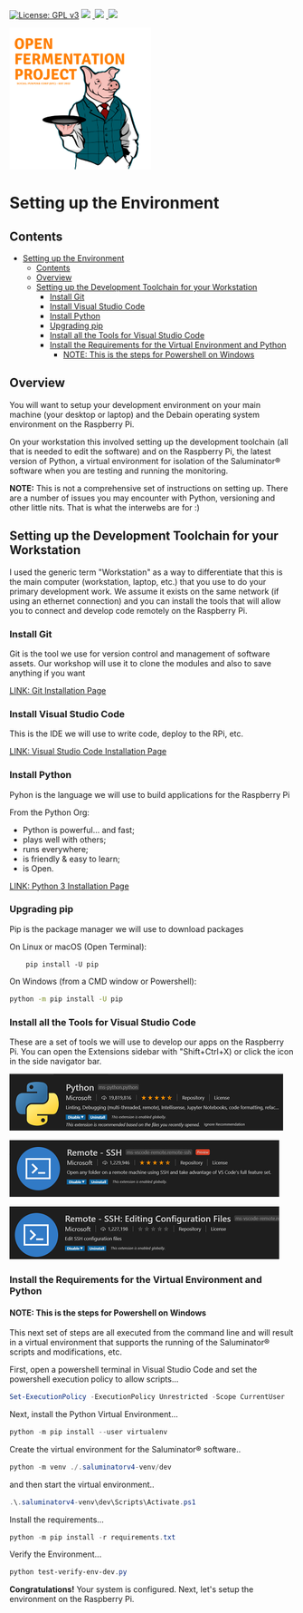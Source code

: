 [![License: GPL v3](https://img.shields.io/badge/License-GPLv3-blue.svg)](https://www.gnu.org/licenses/gpl-3.0)&nbsp;<a href="https://www.open-fermentation-project.org/"><img src="https://img.shields.io/badge/OFS v1-Open%20Fermentation%20Project%20v1-yellowgreen"></a>&nbsp;<a href="https://apps.azureiotcentral.com/">
<img src="https://img.shields.io/badge/Azure IoT Central-Open%20Fermentation%20Project%20v1-blue"></a>&nbsp;<a href="https://www.saluminator.com/">
<img src="https://img.shields.io/badge/IoT-Saluminator%20Appliance%20v4-purple"></a>

<img src="../assets/open-fermentation-project-logo-v2-750.png" width="250"/>

# Setting up the Environment

## Contents

- [Setting up the Environment](#setting-up-the-environment)
  - [Contents](#contents)
  - [Overview](#overview)
  - [Setting up the Development Toolchain for your Workstation](#setting-up-the-development-toolchain-for-your-workstation)
    - [Install Git](#install-git)
    - [Install Visual Studio Code](#install-visual-studio-code)
    - [Install Python](#install-python)
    - [Upgrading pip](#upgrading-pip)
    - [Install all the Tools for Visual Studio Code](#install-all-the-tools-for-visual-studio-code)
    - [Install the Requirements for the Virtual Environment and Python](#install-the-requirements-for-the-virtual-environment-and-python)
      - [NOTE: This is the steps for Powershell on Windows](#note-this-is-the-steps-for-powershell-on-windows)

## Overview

You will want to setup your development environment on your main machine (your desktop or laptop) and the Debain operating system environment on the Raspberry Pi.

On your workstation this involved setting up the development toolchain (all that is needed to edit the software) and on the Raspberry Pi, the latest version of Python, a virtual environment for isolation of the Saluminator&reg; software when you are testing and running the monitoring.

**NOTE:** This is not a comprehensive set of instructions on setting up. There are a number of issues you may encounter with Python, versioning and other little nits. That is what the interwebs are for :)

## Setting up the Development Toolchain for your Workstation

I used the generic term "Workstation" as a way to differentiate that this is the main computer (workstation, laptop, etc.) that you use to do your primary development work. We assume it exists on the same network (if using an ethernet connection) and you can install the tools that will allow you to connect and develop code remotely on the Raspberry Pi.

### Install Git

Git is the tool we use for version control and management of software assets. Our workshop will use it to clone the modules and also to save anything if you want

[LINK: Git Installation Page](https://git-scm.com/book/en/v2/Getting-Started-Installing-Git)

### Install Visual Studio Code

This is the IDE we will use to write code, deploy to the RPi, etc.

[LINK: Visual Studio Code Installation Page](https://code.visualstudio.com/download)

### Install Python

Pyhon is the language we will use to build applications for the Raspberry Pi

From the Python Org:

- Python is powerful... and fast;
- plays well with others;
- runs everywhere;
- is friendly & easy to learn;
- is Open.

[LINK: Python 3 Installation Page](https://www.python.org/downloads/)

### Upgrading pip

Pip is the package manager we will use to download packages

On Linux or macOS (Open Terminal):

```
    pip install -U pip
```

On Windows (from a CMD window or Powershell):

```bash
python -m pip install -U pip
```

### Install all the Tools for Visual Studio Code

These are a set of tools we will use to develop our apps on the Raspberry Pi. You can open the Extensions sidebar with "Shift+Ctrl+X) or click the icon in the side navigator bar.

![alt text](../assets/vs-code-python-sml.png "VS Code Python")

![alt text](../assets/vs-code-remote-ssh-sml.png "VS Code Remote SSH")

![alt text](../assets/vs-code-remote-edit-sml.png "VS Code Remote SSH Edit")

### Install the Requirements for the Virtual Environment and Python
#### NOTE: This is the steps for Powershell on Windows

This next set of steps are all executed from the command line and will result in a virtual environment that supports the running of the Saluminator&reg; scripts and modifications, etc.

First, open a powershell terminal in Visual Studio Code and set the powershell execution policy to allow scripts...

```ps1
Set-ExecutionPolicy -ExecutionPolicy Unrestricted -Scope CurrentUser
```

Next, install the Python Virtual Environment...

```ps1
python -m pip install --user virtualenv
```

Create the virtual environment for the Saluminator&reg; software..

```ps1
python -m venv ./.saluminatorv4-venv/dev
```

and then start the virtual environment..

```ps1
.\.saluminatorv4-venv\dev\Scripts\Activate.ps1
```

Install the requirements...
```ps1
python -m pip install -r requirements.txt
```

Verify the Environment...
```ps1
python test-verify-env-dev.py
```

**Congratulations!** Your system is configured. Next, let's setup the environment on the Raspberry Pi.

